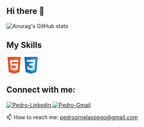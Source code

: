 ## Hi there 👋

![Anurag's GitHub stats](https://github-readme-stats.vercel.app/api?username=pedroornelaspego&show_icons=true&theme=dark)


## My Skills

<img align="center" alt="HTML5" height="45" width="40" src="https://raw.githubusercontent.com/devicons/devicon/master/icons/html5/html5-original.svg"> <img align="center" alt="CSS3" height="45" width="40" src="https://raw.githubusercontent.com/devicons/devicon/master/icons/css3/css3-original.svg">


## Connect with me:
<a href="https://www.linkedin.com/in/pedro-ornelas-428946204/" target="_blank">
<img align="center" alt="Pedro-Linkedin" height="40" width="40" src="https://image.flaticon.com/icons/png/128/145/145807.png">
</a> 

<!--<a href="https://www.instagram.com/pedro_ornelas13/?hl=pt-br" target="_blank">
<img align="center" alt="Pedro-Instagram" height="40" width="40" src="https://image.flaticon.com/icons/png/128/174/174855.png">
</a> -->

<a href="mailto:pedroornelaspego@gmail.com" target="_blank">
<img align="center" alt="Pedro-Gmail" height="45" width="40" src="https://image.flaticon.com/icons/png/128/732/732200.png">
</a> 

>
 📫 How to reach me: pedroornelaspego@gmail.com

<!--![Snake animation](https://github.com/PedroOrnelasPego/PedroOrnelasPego/blob/output/github-contribution-grid-snake.svg) -->



<!--
**PedroOrnelasPego/PedroOrnelasPego** is a ✨ _special_ ✨ repository because its `README.md` (this file) appears on your GitHub profile.

Here are some ideas to get you started:

- 🔭 I’m currently working on ...
- 🌱 I’m currently learning ...
- 👯 I’m looking to collaborate on ...
- 🤔 I’m looking for help with ...
- 💬 Ask me about ...
- 📫 How to reach me: ... - 📫 How to reach me: pedroornelaspego@gmail.com
- 😄 Pronouns: ...
- ⚡ Fun fact: ...
-->

